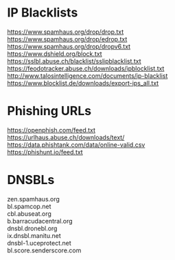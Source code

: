 # IP Blacklists
https://www.spamhaus.org/drop/drop.txt  
https://www.spamhaus.org/drop/edrop.txt  
https://www.spamhaus.org/drop/dropv6.txt  
https://www.dshield.org/block.txt  
https://sslbl.abuse.ch/blacklist/sslipblacklist.txt  
https://feodotracker.abuse.ch/downloads/ipblocklist.txt  
http://www.talosintelligence.com/documents/ip-blacklist  
https://www.blocklist.de/downloads/export-ips_all.txt  

# Phishing URLs
https://openphish.com/feed.txt  
https://urlhaus.abuse.ch/downloads/text/  
https://data.phishtank.com/data/online-valid.csv  
https://phishunt.io/feed.txt  

# DNSBLs
zen.spamhaus.org  
bl.spamcop.net  
cbl.abuseat.org  
b.barracudacentral.org  
dnsbl.dronebl.org  
ix.dnsbl.manitu.net  
dnsbl-1.uceprotect.net  
bl.score.senderscore.com  
